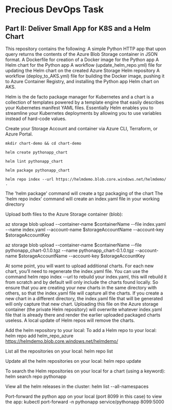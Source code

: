 # Precious DevOps Task
## Part II: Deliver Small App for K8S and a Helm Chart

This repository contains the following:
A simple Python HTTP app that upon query returns the contents of the Azure Blob Storage container in JSON format.
A Dockerfile for creation of a Docker image for the Python app
A Helm chart for the Python app
A workflow (update_helm_repo.yml) file for updating the Helm chart on the created Azure Storage Helm repository
A workflow (deploy_to_AKS.yml) file for building the Docker image, pushing it to Azure Container Registry, and installing the Python app Helm chart on AKS.

Helm is the de facto package manager for Kubernetes and a chart is a collection of templates powered by a template engine that easily describes your Kubernetes manifest YAML files. Essentially Helm enables you to streamline your Kubernetes deployments by allowing you to use variables instead of hard-code values.


Create your Storage Account and container via Azure CLI, Terraform, or Azure Portal. 

```
mkdir chart-demo && cd chart-demo

helm create pythonapp_chart

helm lint pythonapp_chart

helm package pythonapp_chart

helm repo index --url https://helmdemo.blob.core.windows.net/helmdemo/ .
```

The 'helm package' command will create a tgz packaging of the chart
The 'helm repo index' command will create an index.yaml file in your working directory

Upload both files to the Azure Storage container (blob):

az storage blob upload --container-name $containerName --file index.yaml --name index.yaml --account-name $storageAccountName --account-key $storageAccountKey

az storage blob upload --container-name $containerName --file pythonapp_chart-0.1.0.tgz --name pythonapp_chart-0.1.0.tgz --account-name $storageAccountName --account-key $storageAccountKey


At some point, you will want to upload additional charts. For each new chart, you’ll need to regenerate the index.yaml file. You can use the command helm repo index --url to rebuild your index.yaml, this will rebuild it from scratch and by default will only include the charts found locally. 
So ensure that you are creating your new charts in the same directory with others, so that the index.yaml file will capture all the charts. If you create a new chart in a different directory, the index.yaml file that will be generated will only capture that new chart. Uploading this file on the Azure storage container (the private Helm repository) will overwrite whatever index.yaml file that is already there and render the earlier uploaded packaged charts useless. A local update of Helm repos will remove the charts.

Add the helm repository to your local:
To add a Helm repo to your local:
helm repo add helm_repo_azure https://helmdemo.blob.core.windows.net/helmdemo/

List all the repositories on your local:
helm repo list

Update all the helm repositories on your local:
helm repo update

To search the Helm repositories on your local for a chart (using a keyword):
helm search repo pythonapp

View all the helm releases in the cluster:
helm list --all-namespaces

Port-forward the python app on your local (port 8099 in this case) to view the app:
kubectl port-forward -n pythonapp service/pythonapp 8099:5000
